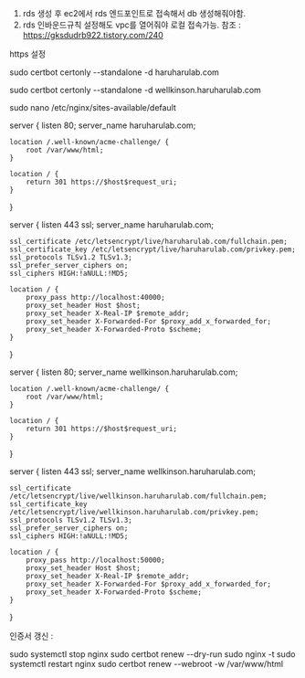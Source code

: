 
1. rds 생성 후 ec2에서 rds 엔드포인트로 접속해서 db 생성해줘야함.
2. rds 인바운드규칙 설정해도 vpc를 열어줘야 로컬 접속가능. 참조 : https://gksdudrb922.tistory.com/240

https 설정

sudo certbot certonly --standalone -d haruharulab.com 

sudo certbot certonly --standalone -d wellkinson.haruharulab.com 

sudo nano /etc/nginx/sites-available/default

server {
    listen 80;
    server_name haruharulab.com;

    location /.well-known/acme-challenge/ {
        root /var/www/html;
    }

    location / {
        return 301 https://$host$request_uri;
    }
}

server {
    listen 443 ssl;
    server_name haruharulab.com;

    ssl_certificate /etc/letsencrypt/live/haruharulab.com/fullchain.pem;
    ssl_certificate_key /etc/letsencrypt/live/haruharulab.com/privkey.pem;
    ssl_protocols TLSv1.2 TLSv1.3;
    ssl_prefer_server_ciphers on;
    ssl_ciphers HIGH:!aNULL:!MD5;

    location / {
        proxy_pass http://localhost:40000;
        proxy_set_header Host $host;
        proxy_set_header X-Real-IP $remote_addr;
        proxy_set_header X-Forwarded-For $proxy_add_x_forwarded_for;
        proxy_set_header X-Forwarded-Proto $scheme;
    }
}

server {
    listen 80;
    server_name wellkinson.haruharulab.com;

    location /.well-known/acme-challenge/ {
        root /var/www/html;
    }

    location / {
        return 301 https://$host$request_uri;
    }
}

server {
    listen 443 ssl;
    server_name wellkinson.haruharulab.com;

    ssl_certificate /etc/letsencrypt/live/wellkinson.haruharulab.com/fullchain.pem;
    ssl_certificate_key /etc/letsencrypt/live/wellkinson.haruharulab.com/privkey.pem;
    ssl_protocols TLSv1.2 TLSv1.3;
    ssl_prefer_server_ciphers on;
    ssl_ciphers HIGH:!aNULL:!MD5;

    location / {
        proxy_pass http://localhost:50000;
        proxy_set_header Host $host;
        proxy_set_header X-Real-IP $remote_addr;
        proxy_set_header X-Forwarded-For $proxy_add_x_forwarded_for;
        proxy_set_header X-Forwarded-Proto $scheme;
    }
}

인증서 갱신 : 

sudo systemctl stop nginx
sudo certbot renew --dry-run
sudo nginx -t
sudo systemctl restart nginx
sudo certbot renew --webroot -w /var/www/html